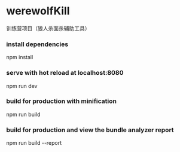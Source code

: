 # werewolfKill
训练营项目（狼人杀面杀辅助工具）

### install dependencies
npm install

### serve with hot reload at localhost:8080
npm run dev

### build for production with minification
npm run build

### build for production and view the bundle analyzer report
npm run build --report
